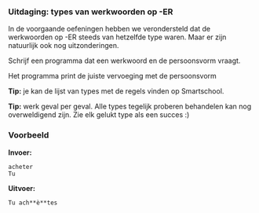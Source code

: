 ### Uitdaging: types van werkwoorden op -ER 
In de voorgaande oefeningen hebben we verondersteld dat de werkwoorden op -ER steeds van hetzelfde type waren. Maar er zijn natuurlijk ook nog uitzonderingen.

Schrijf een programma dat een werkwoord en de persoonsvorm vraagt. 

Het programma print de juiste vervoeging met de persoonsvorm

**Tip:** je kan de lijst van types met de regels vinden op Smartschool.

**Tip:** werk geval per geval. Alle types tegelijk proberen behandelen kan nog overweldigend zijn. Zie elk gelukt type als een succes :)


### Voorbeeld
**Invoer:**

    acheter
    Tu
    
**Uitvoer:**

    Tu ach**è**tes
